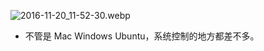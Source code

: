 
![2016-11-20_11-52-30.webp](https://cdn.uptmr.com/upupmo-article/mac/basic/mac-basic-2-system-preferences.png)

- 不管是 Mac Windows Ubuntu，系统控制的地方都差不多。
